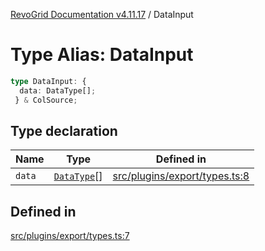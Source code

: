 [RevoGrid Documentation v4.11.17](README.md) / DataInput

# Type Alias: DataInput

```ts
type DataInput: {
  data: DataType[];
 } & ColSource;
```

## Type declaration

| Name | Type | Defined in |
| ------ | ------ | ------ |
| `data` | [`DataType`](TypeAlias.DataType.md)[] | [src/plugins/export/types.ts:8](https://github.com/revolist/revogrid/blob/0844b37dbe4827c0b3ffa78b88f276b83e0fed00/src/plugins/export/types.ts#L8) |

## Defined in

[src/plugins/export/types.ts:7](https://github.com/revolist/revogrid/blob/0844b37dbe4827c0b3ffa78b88f276b83e0fed00/src/plugins/export/types.ts#L7)

